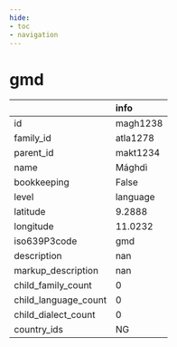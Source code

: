 ```yaml
---
hide:
- toc
- navigation
---
```

# gmd
|                      | info     |
|:---------------------|:---------|
| id                   | magh1238 |
| family_id            | atla1278 |
| parent_id            | makt1234 |
| name                 | Mághdì   |
| bookkeeping          | False    |
| level                | language |
| latitude             | 9.2888   |
| longitude            | 11.0232  |
| iso639P3code         | gmd      |
| description          | nan      |
| markup_description   | nan      |
| child_family_count   | 0        |
| child_language_count | 0        |
| child_dialect_count  | 0        |
| country_ids          | NG       |